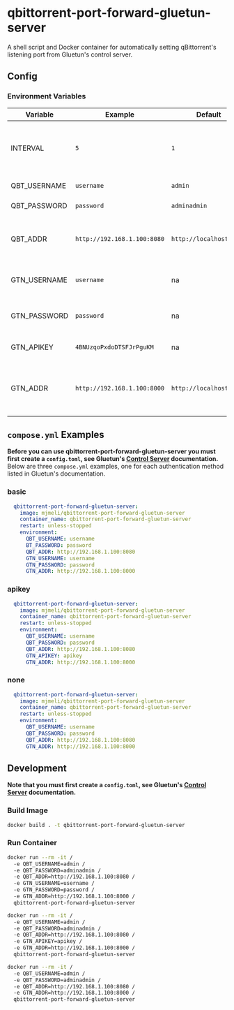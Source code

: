 # qbittorrent-port-forward-gluetun-server

A shell script and Docker container for automatically setting qBittorrent's listening port from Gluetun's control server.

## Config

### Environment Variables

| Variable      | Example                     | Default                      | Description                                                     |
|---------------|-----------------------------|------------------------------|-----------------------------------------------------------------|
| INTERVAL      | `5`                         | `1`                          | Interval in minutes in-which port update will be attempted      |
| QBT_USERNAME  | `username`                  | `admin`                      | qBittorrent username                                            |
| QBT_PASSWORD  | `password`                  | `adminadmin`                 | qBittorrent password                                            |
| QBT_ADDR      | `http://192.168.1.100:8080` | `http://localhost:8080`      | HTTP URL for the qBittorrent web UI, with port.                 |
| GTN_USERNAME  | `username`                  | na                           | Gluetun username set in `config.toml`                           |
| GTN_PASSWORD  | `password`                  | na                           | Gluetun password set in `config.toml`                           |
| GTN_APIKEY    | `4BNUzqoPxdoDTSFJrPguKM`    | na                           | Gluetun api key set in `config.toml`                            |
| GTN_ADDR      | `http://192.168.1.100:8000` | `http://localhost:8000`      | HTTP URL for the gluetun control server, with port.             |

## `compose.yml` Examples
**Before you can use qbittorrent-port-forward-gluetun-server you must first create a `config.toml`, see Gluetun's [Control Server](https://github.com/qdm12/gluetun-wiki/blob/main/setup/advanced/control-server.md#control-server) documentation.** Below are three `compose.yml` examples, one for each authentication method listed in Gluetun's documentation.

### basic
```yaml
  qbittorrent-port-forward-gluetun-server:
    image: mjmeli/qbittorrent-port-forward-gluetun-server
    container_name: qbittorrent-port-forward-gluetun-server
    restart: unless-stopped
    environment:
      QBT_USERNAME: username
      BT_PASSWORD: password
      QBT_ADDR: http://192.168.1.100:8080
      GTN_USERNAME: username
      GTN_PASSWORD: password
      GTN_ADDR: http://192.168.1.100:8000
```

### apikey
```yaml
  qbittorrent-port-forward-gluetun-server:
    image: mjmeli/qbittorrent-port-forward-gluetun-server
    container_name: qbittorrent-port-forward-gluetun-server
    restart: unless-stopped
    environment:
      QBT_USERNAME: username
      QBT_PASSWORD: password
      QBT_ADDR: http://192.168.1.100:8080
      GTN_APIKEY: apikey
      GTN_ADDR: http://192.168.1.100:8000
```

### none
```yaml
  qbittorrent-port-forward-gluetun-server:
    image: mjmeli/qbittorrent-port-forward-gluetun-server
    container_name: qbittorrent-port-forward-gluetun-server
    restart: unless-stopped
    environment:
      QBT_USERNAME: username
      QBT_PASSWORD: password
      QBT_ADDR: http://192.168.1.100:8080
      GTN_ADDR: http://192.168.1.100:8000
```

## Development
**Note that you must first create a `config.toml`, see Gluetun's [Control Server](https://github.com/qdm12/gluetun-wiki/blob/main/setup/advanced/control-server.md#control-server) documentation.**

### Build Image
```bash
docker build . -t qbittorrent-port-forward-gluetun-server
```

### Run Container
```bash
docker run --rm -it /
  -e QBT_USERNAME=admin /
  -e QBT_PASSWORD=adminadmin /
  -e QBT_ADDR=http://192.168.1.100:8080 /
  -e GTN_USERNAME=username /
  -e GTN_PASSWORD=password /
  -e GTN_ADDR=http://192.168.1.100:8000 /
  qbittorrent-port-forward-gluetun-server
```
```bash
docker run --rm -it /
  -e QBT_USERNAME=admin /
  -e QBT_PASSWORD=adminadmin /
  -e QBT_ADDR=http://192.168.1.100:8080 /
  -e GTN_APIKEY=apikey /
  -e GTN_ADDR=http://192.168.1.100:8000 /
  qbittorrent-port-forward-gluetun-server
```
```bash
docker run --rm -it /
  -e QBT_USERNAME=admin /
  -e QBT_PASSWORD=adminadmin /
  -e QBT_ADDR=http://192.168.1.100:8080 /
  -e GTN_ADDR=http://192.168.1.100:8000 /
  qbittorrent-port-forward-gluetun-server
```
